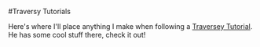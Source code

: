 #Traversy Tutorials

Here's where I'll place anything I make when following a [Traversey Tutorial](https://www.youtube.com/channel/UC29ju8bIPH5as8OGnQzwJyA). He has some cool stuff there, check it out!
